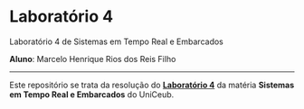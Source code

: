 # Laboratório 4
Laboratório 4 de Sistemas em Tempo Real e Embarcados

**Aluno**: Marcelo Henrique Rios dos Reis Filho

***

Este repositório se trata da resolução do [**Laboratório 4**](https://github.com/marcelohrios/lab4-stre/blob/main/pdf_202002-Lab04-STR.pdf) da matéria **Sistemas em Tempo Real e Embarcados** do UniCeub.